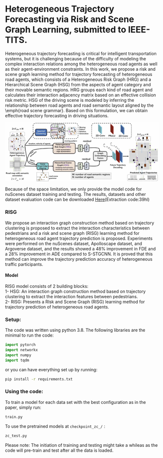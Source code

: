 # Heterogeneous Trajectory Forecasting via Risk and Scene Graph Learning, submitted to IEEE-TITS.
Heterogeneous trajectory forecasting is critical for intelligent transportation systems, but it is challenging because of the difficulty of modeling the complex interaction relations among the heterogeneous road agents as well as their agent-environment constraints.  In this work, we propose a risk and scene graph learning method for trajectory forecasting of heterogeneous road agents, which consists of a Heterogeneous Risk Graph (HRG) and a Hierarchical Scene Graph (HSG) from the aspects of agent category and their movable semantic regions. HRG groups each kind of road agent and calculates their interaction adjacency matrix based on an effective collision risk metric. HSG of the driving scene is modeled by inferring the relationship between road agents and road semantic layout aligned by the \emph{road scene grammar}. Based on this formulation, we can obtain effective trajectory forecasting in driving situations. 

![image](https://github.com/JWFanggit/HRG_HSG_trajForecasting/blob/main/RISG.jpg)

Because of the space limitation, we only provide the model code for nuScenes dataset training and testing. The results, datasets and other dataset evaluation code can be downloaded [Here](https://pan.baidu.com/s/12wq34ur-YvgIp3r0F3FD4A?pwd=39hl)(Extraction code:39hl)

### RISG

We propose an interaction graph construction method based on trajectory clustering is proposed to extract the interaction characteristics between pedestrians and a risk and scene graph (RISG) learning method for heterogeneous road agent trajectory prediction is proposed. Experiments were performed on the nuScenes dataset, Apolloscape dataset, and Argoverse dataset, and the results showed a 48\% improvement in FDE and a 28\% improvement in ADE compared to S-STGCNN. It is proved that this method can improve the trajectory prediction accuracy of heterogeneous traffic participants.

#### Model

RISG model consists of 2 building blocks: <br />
1- HSG:  An interaction graph construction method based on trajectory clustering to extract the interaction features between pedestrians.<br />
2- RISG:  Presents a RIsk and Scene Graph (RISG) learning method for trajectory prediction of heterogeneous road agents.<br />

### Setup: 
The code was written using python 3.8. 
The following libraries are the minimal to run the code: 
```python
import pytorch
import networkx
import numpy
import tqdm
```
or you can have everything set up by running: 
```bash
pip install -r requirements.txt
```

### Using the code:

To train a model for each data set with the best configuration as in the paper, simply run:
```bash
train.py 
```

To use the pretrained models at `checkpoint_zc_/` :
```bash
zc_test.py
```


Please note: The initiation of training and testing might take a whileas as the code will pre-train and test after all the data is loaded.
